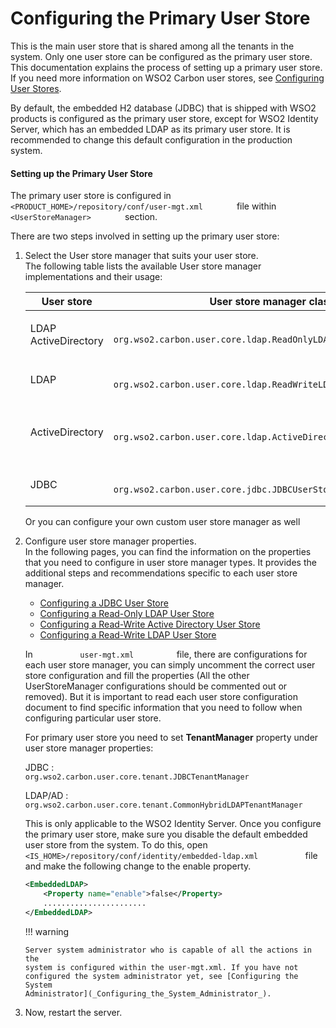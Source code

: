 # Configuring the Primary User Store

This is the main user store that is shared among all the tenants in the
system. Only one user store can be configured as the primary user store.
This documentation explains the process of setting up a primary user
store. If you need more information on WSO2 Carbon user stores, see
[Configuring User Stores](_Configuring_User_Stores_).

By default, the embedded H2 database (JDBC) that is shipped with WSO2
products is configured as the primary user store, except for WSO2
Identity Server, which has an embedded LDAP as its primary user store.
It is recommended to change this default configuration in the production
system.

#### Setting up the Primary User Store

The primary user store is configured in
`         <PRODUCT_HOME>/repository/conf/user-mgt.xml        ` file
within `         <UserStoreManager>        ` section.

There are two steps involved in setting up the primary user store:

1.  Select the User store manager that suits your user store.  
    The following table lists the available User store manager
    implementations and their usage:

    <table>
    <colgroup>
    <col style="width: 10%" />
    <col style="width: 40%" />
    <col style="width: 48%" />
    </colgroup>
    <thead>
    <tr class="header">
    <th>User store</th>
    <th>User store manager class</th>
    <th>Description</th>
    </tr>
    </thead>
    <tbody>
    <tr class="odd">
    <td><p>LDAP ActiveDirectory</p></td>
    <td><code>               org.wso2.carbon.user.core.ldap.ReadOnlyLDAPUserStoreManager              </code></td>
    <td>Used to do read-only operations for external LDAP or ActiveDirectory user stores.</td>
    </tr>
    <tr class="even">
    <td>LDAP</td>
    <td><code>               org.wso2.carbon.user.core.ldap.ReadWriteLDAPUserStoreManager              </code></td>
    <td>Used for external LDAP user stores to do both read and write operations.This is the default primary user store configuration in user-mgt.xml file for WSO2 Identity Server.</td>
    </tr>
    <tr class="odd">
    <td>ActiveDirectory</td>
    <td><code>               org.wso2.carbon.user.core.ldap.ActiveDirectoryUserStoreManager              </code></td>
    <td>Used to configure an Active Directory Domain Service (AD DS) or Active Directory Lightweight Directory Service (AD LDS). This can be used only for read/write operations. If you need to use AD as read-only, you must use <code>               org.wso2.carbon.user.core.ldap.ReadOnlyLDAPUserStoreManager.              </code></td>
    </tr>
    <tr class="even">
    <td>JDBC</td>
    <td><code>               org.wso2.carbon.user.core.jdbc.JDBCUserStoreManager              </code></td>
    <td>Used for JDBC user stores. This is the default primary user store configuration in user-mgt.xml file for all WSO2 Servers, except WSO2 Identity Server.</td>
    </tr>
    </tbody>
    </table>

    Or you can configure your own custom user store manager as well

2.  Configure user store manager properties.  
    In the following pages, you can find the information on the
    properties that you need to configure in user store manager types.
    It provides the additional steps and recommendations specific to
    each user store manager.  

    -   [Configuring a JDBC User Store](_Configuring_a_JDBC_User_Store_)
    -   [Configuring a Read-Only LDAP User
        Store](_Configuring_a_Read-only_LDAP_User_Store_)
    -   [Configuring a Read-Write Active Directory User
        Store](_Configuring_a_Read-write_Active_Directory_User_Store_)
    -   [Configuring a Read-Write LDAP User
        Store](_Configuring_a_Read-write_LDAP_User_Store_)

    In `           user-mgt.xml          ` file, there are
    configurations for each user store manager, you can simply uncomment
    the correct user store configuration and fill the properties (All
    the other UserStoreManager configurations should be commented out or
    removed). But it is important to read each user store configuration
    document to find specific information that you need to follow when
    configuring particular user store.

    For primary user store you need to set **TenantManager** property
    under user store manager properties:

    JDBC :
    `            org.wso2.carbon.user.core.tenant.JDBCTenantManager           `

    LDAP/AD :
    `            org.wso2.carbon.user.core.tenant.CommonHybridLDAPTenantManager           `

    This is only applicable to the WSO2 Identity Server. Once you
    configure the primary user store, make sure you disable the default
    embedded user store from the system. To do this, open
    `            <IS_HOME>/repository/conf/identity/embedded-ldap.xml           `
    file and make the following change to the enable property.

    ``` xml
    <EmbeddedLDAP>
        <Property name="enable">false</Property>
        .......................
    </EmbeddedLDAP>
    ```

    !!! warning
    
        Server system administrator who is capable of all the actions in the
        system is configured within the user-mgt.xml. If you have not
        configured the system administrator yet, see [Configuring the System
        Administrator](_Configuring_the_System_Administrator_).
    

3.  Now, restart the server.
